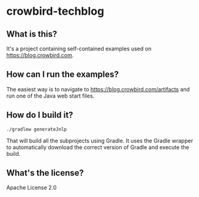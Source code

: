 crowbird-techblog
=================

What is this?
-------------

It's a project containing self-contained examples used on https://blog.crowbird.com.

How can I run the examples?
---------------------------

The easiest way is to navigate to https://blog.crowbird.com/artifacts and run
one of the Java web start files.

How do I build it?
------------------

    ./gradlew generateJnlp

That will build all the subprojects using Gradle. It uses the Gradle wrapper
to automatically download the correct version of Gradle and execute the build.

What's the license?
-------------------

Apache License 2.0
